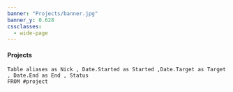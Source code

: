 ```yaml
---
banner: "Projects/banner.jpg"
banner_y: 0.628
cssclasses:
  - wide-page
---
```

#### Projects

```dataview
Table aliases as Nick , Date.Started as Started ,Date.Target as Target , Date.End as End , Status
FROM #project

```

